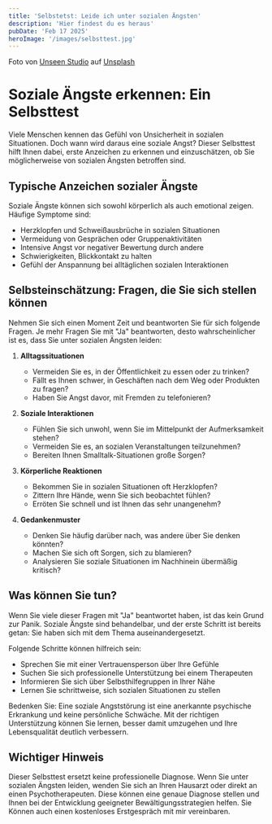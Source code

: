 ```yaml
---
title: 'Selbstetst: Leide ich unter sozialen Ängsten'
description: 'Hier findest du es heraus'
pubDate: 'Feb 17 2025'
heroImage: '/images/selbsttest.jpg'
---
```

Foto von <a href="https://unsplash.com/de/@uns__nstudio?utm_content=creditCopyText&utm_medium=referral&utm_source=unsplash">Unseen Studio</a> auf <a href="https://unsplash.com/de/fotos/person-die-auf-braunem-holztisch-in-der-nahe-von-weissem-keramikbecher-schreibt-s9CC2SKySJM?utm_content=creditCopyText&utm_medium=referral&utm_source=unsplash">Unsplash</a>
      

# Soziale Ängste erkennen: Ein Selbsttest

Viele Menschen kennen das Gefühl von Unsicherheit in sozialen Situationen. Doch wann wird daraus eine soziale Angst? Dieser Selbsttest hilft Ihnen dabei, erste Anzeichen zu erkennen und einzuschätzen, ob Sie möglicherweise von sozialen Ängsten betroffen sind.

## Typische Anzeichen sozialer Ängste

Soziale Ängste können sich sowohl körperlich als auch emotional zeigen. Häufige Symptome sind:

- Herzklopfen und Schweißausbrüche in sozialen Situationen
- Vermeidung von Gesprächen oder Gruppenaktivitäten
- Intensive Angst vor negativer Bewertung durch andere
- Schwierigkeiten, Blickkontakt zu halten
- Gefühl der Anspannung bei alltäglichen sozialen Interaktionen

## Selbsteinschätzung: Fragen, die Sie sich stellen können

Nehmen Sie sich einen Moment Zeit und beantworten Sie für sich folgende Fragen. Je mehr Fragen Sie mit "Ja" beantworten, desto wahrscheinlicher ist es, dass Sie unter sozialen Ängsten leiden:

1. **Alltagssituationen**
   - Vermeiden Sie es, in der Öffentlichkeit zu essen oder zu trinken?
   - Fällt es Ihnen schwer, in Geschäften nach dem Weg oder Produkten zu fragen?
   - Haben Sie Angst davor, mit Fremden zu telefonieren?

2. **Soziale Interaktionen**
   - Fühlen Sie sich unwohl, wenn Sie im Mittelpunkt der Aufmerksamkeit stehen?
   - Vermeiden Sie es, an sozialen Veranstaltungen teilzunehmen?
   - Bereiten Ihnen Smalltalk-Situationen große Sorgen?

3. **Körperliche Reaktionen**
   - Bekommen Sie in sozialen Situationen oft Herzklopfen?
   - Zittern Ihre Hände, wenn Sie sich beobachtet fühlen?
   - Erröten Sie schnell und ist Ihnen das sehr unangenehm?

4. **Gedankenmuster**
   - Denken Sie häufig darüber nach, was andere über Sie denken könnten?
   - Machen Sie sich oft Sorgen, sich zu blamieren?
   - Analysieren Sie soziale Situationen im Nachhinein übermäßig kritisch?

## Was können Sie tun?

Wenn Sie viele dieser Fragen mit "Ja" beantwortet haben, ist das kein Grund zur Panik. Soziale Ängste sind behandelbar, und der erste Schritt ist bereits getan: Sie haben sich mit dem Thema auseinandergesetzt.

Folgende Schritte können hilfreich sein:

- Sprechen Sie mit einer Vertrauensperson über Ihre Gefühle
- Suchen Sie sich professionelle Unterstützung bei einem Therapeuten
- Informieren Sie sich über Selbsthilfegruppen in Ihrer Nähe
- Lernen Sie schrittweise, sich sozialen Situationen zu stellen

Bedenken Sie: Eine soziale Angststörung ist eine anerkannte psychische Erkrankung und keine persönliche Schwäche. Mit der richtigen Unterstützung können Sie lernen, besser damit umzugehen und Ihre Lebensqualität deutlich verbessern.

## Wichtiger Hinweis

Dieser Selbsttest ersetzt keine professionelle Diagnose. Wenn Sie unter sozialen Ängsten leiden, wenden Sie sich an Ihren Hausarzt oder direkt an einen Psychotherapeuten. Diese können eine genaue Diagnose stellen und Ihnen bei der Entwicklung geeigneter Bewältigungsstrategien helfen. Sie Können auch einen kostenloses Erstgespräch mit mir vereinbaren.